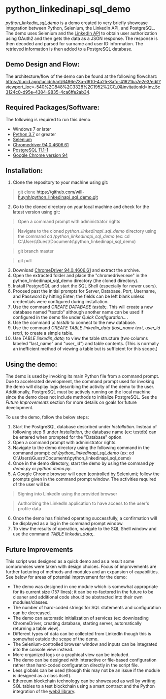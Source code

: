 # python_linkedinapi_sql_demo

*python_linkedin_sql_demo* is a demo created to very briefly showcase integration between Python, Selenium, the LinkedIn API, and PostgreSQL. The demo uses Selenium and the [LinkedIn API](https://www.linkedin.com/help/linkedin/answer/2836/accessing-linkedin-apis?lang=en) to obtain user authorization using OAuth2 and then gets the data as a JSON response. The response is then decoded and parsed for surname and user ID information. The retrieved information is then added to a PostgreSQL database.


## Demo Design and Flow:

The architecture/flow of the demo can be found at the following flowchart: https://lucid.app/lucidchart/6496e73a-d910-4a25-8afc-41921ba7e2e3/edit?viewport_loc=-540%2C848%2C3328%2C1952%2C0_0&invitationId=inv_5c3124c0-d95e-4384-9835-4ca6ffe2ab34.


## Required Packages/Software:

The following is required to run this demo:
* Windows 7 or later
* [Python 3.7](https://www.python.org/downloads/release/python-379/) or greater
* [Selenium](https://www.selenium.dev/)
* [Chromedriver 94.0.4606.61](https://chromedriver.storage.googleapis.com/index.html?path=94.0.4606.61/)
* [PostgreSQL 11.1-1](https://www.postgresql.org/download/windows/)
* [Google Chrome version 94](https://www.google.com/chrome/)


## Installation:

1. Clone the repository to your machine using git:

> git clone https://github.com/will-huynh/python_linkedinapi_sql_demo.git

2. Go to the cloned directory on your local machine and check for the latest version using git:

> Open a command prompt with administrator rights

> Navigate to the cloned *python_linkedinapi_sql_demo* directory using the command *cd <PARENT DIRECTORY>/python_linkedinapi_sql_demo* (ex: cd C:\Users\Guest\Documents\python_linkedinapi_sql_demo)

> git branch master

> git pull

3. Download [ChromeDriver 94.0.4606.61](https://chromedriver.storage.googleapis.com/index.html?path=94.0.4606.61/) and extract the archive.
4. Open the extracted folder and place the "chromedriver.exe" in the python_linkedinapi_sql_demo directory (the cloned directory).
5. Install PostgreSQL and start the SQL Shell (especially for newer users).
6. Proceed past the initial prompts for Server, Database, Port, Username, and Password by hitting Enter; the fields can be left blank unless credentials were configured during installation.
7. Use the command *CREATE DATABASE testdb;*. This will create a new database named "testdb" although another name can be used if configured in the demo file under *Quick Configuration...*.
8. Use the command *\c testdb* to connect to the new database.
9. Use the command *CREATE TABLE linkedin_data (last_name text, user_id text);* to create a simple table.
10. Use *TABLE linkedin_data;* to view the table structure (two columns labeled "last_name" and "user_id") and table contents. (This is normally an inefficient method of viewing a table but is sufficient for this scope.)


## Using the demo:

The demo is used by invoking its main Python file from a command prompt. Due to accelerated development, the command prompt used for invoking the demo will display logs describing the activity of the demo to the user. Additionally, PostgreSQL must be actively running on the local machine since the demo does not include methods to initialize PostgreSQL. See the *Future Improvements* section for more details on goals for future development.
  
To use the demo, follow the below steps:
1. Start the PostgreSQL database described under *Installation*. Instead of following step 6 under *Installation*, the database name (ex: testdb) can be entered when prompted for the "Database" option.
2. Open a command prompt with administrator rights.
3. Navigate to the demo directory using the following command in the command prompt: *cd <PARENT DIRECTORY>/python_linkedinapi_sql_demo* (ex: cd C:\Users\Guest\Documents\python_linkedinapi_sql_demo)
4. Once in the demo directory, start the demo by using the command *py demo.py* or *python demo.py*.
5. A Google Chrome browser will open (controlled by Selenium); follow the prompts given in the command prompt window. The activities required of the user will be:
> Signing into LinkedIn using the provided browser
  
> Authorizing the LinkedIn application to have access to the user's profile data

6. Once the demo has finished operating successfully, a confirmation will be displayed as a log in the command prompt window.
7. To view the results of operation, navigate to the SQL Shell window and use the command *TABLE linkedin_data;*.
  
## Future Improvements

This script was designed as a quick demo and as a result some compromises were taken with design choices. Focus of improvements are further factoring of methods and modules and an expansion of capabilities. See below for areas of potential improvement for the demo:
  
* The demo was designed in one module which is somewhat appropriate for its current size (157 lines); it can be re-factored in the future to be cleaner and additional code should be abstracted into their own modules/classes.
* The number of hard-coded strings for SQL statements and configuration can be decreased.
* The demo can automatic initialization of services (ex: downloading ChromeDriver, creating database, starting server, automatically returning a table view).
* Different types of data can be collected from LinkedIn though this is somewhat outside the scope of the demo.
* The Selenium-controlled browser window and inputs can be integrated into the console view instead.
* More organized logs or a graphical view can be included.
* The demo can be designed with interactive or file-based configuration rather than hard-coded configuration directly in the script file.
* Less globals can be used (though this may not be an issue if the module is designed as a class itself).
* Ethereum blockchain technology can be showcased as well by writing SQL tables to a test blockchain using a smart contract and the Python integration of the [web3 library](https://web3js.readthedocs.io/en/v1.5.2/).
